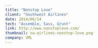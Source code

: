 ```yaml
---
title: "Nonstop Love"
client: "Southwest Airlines"
date: 2014/06/14
tech: "Assemble, Sass, Grunt"
link: http://www.nonstoplove.com/
thumbnail: sw-airlines-nonstop-love.png
company: VML
---
```

